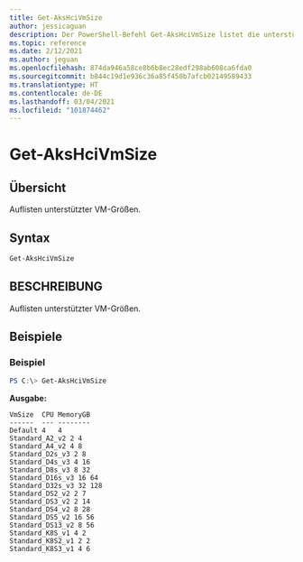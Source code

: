 ```yaml
---
title: Get-AksHciVmSize
author: jessicaguan
description: Der PowerShell-Befehl Get-AksHciVmSize listet die unterstützten VM-Größen auf.
ms.topic: reference
ms.date: 2/12/2021
ms.author: jeguan
ms.openlocfilehash: 874da946a58ce8b6b8ec28edf298ab608ca6fda0
ms.sourcegitcommit: b844c19d1e936c36a85f450b7afcb02149589433
ms.translationtype: HT
ms.contentlocale: de-DE
ms.lasthandoff: 03/04/2021
ms.locfileid: "101874462"
---
```

# <a name="get-akshcivmsize"></a>Get-AksHciVmSize

## <a name="synopsis"></a>Übersicht
Auflisten unterstützter VM-Größen.

## <a name="syntax"></a>Syntax

```powershell
Get-AksHciVmSize
```

## <a name="description"></a>BESCHREIBUNG
Auflisten unterstützter VM-Größen.

## <a name="examples"></a>Beispiele

### <a name="example"></a>Beispiel
```powershell
PS C:\> Get-AksHciVmSize
```

**Ausgabe:**
```
VmSize  CPU MemoryGB
------  --- --------
Default 4   4
Standard_A2_v2 2 4
Standard_A4_v2 4 8
Standard_D2s_v3 2 8
Standard_D4s_v3 4 16
Standard_D8s_v3 8 32
Standard_D16s_v3 16 64
Standard_D32s_v3 32 128
Standard_DS2_v2 2 7
Standard_DS3_v2 2 14
Standard_DS4_v2 8 28
Standard_DS5_v2 16 56
Standard_DS13_v2 8 56
Standard_K8S_v1 4 2
Standard_K8S2_v1 2 2
Standard_K8S3_v1 4 6
``` 
